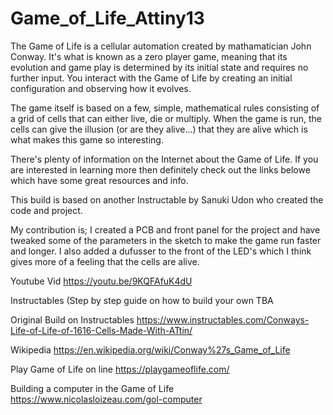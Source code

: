 # Game_of_Life_Attiny13

The Game of Life is a cellular automation created by mathamatician John Conway. It's what is known as a zero player game, meaning that its evolution and game play is determined by its initial state and requires no further input. You interact with the Game of Life by creating an initial configuration and observing how it evolves.

The game itself is based on a few, simple, mathematical rules consisting of a grid of cells that can either live, die or multiply. When the game is run, the cells can give the illusion (or are they alive...) that they are alive which is what makes this game so interesting.

There's plenty of information on the Internet about the Game of Life. If you are interested in learning more then definitely check out the links belowe which have some great resources and info.

This build is based on another Instructable by Sanuki Udon who created the code and project.

My contribution is; I created a PCB and front panel for the project and have tweaked some of the parameters in the sketch to make the game run faster and longer.  I also added a dufusser to the front of the LED's which I think gives more of a feeling that the cells are alive.

Youtube Vid
https://youtu.be/9KQFAfuK4dU

Instructables (Step by step guide on how to build your own
TBA

Original Build on Instructables
https://www.instructables.com/Conways-Life-of-Life-of-1616-Cells-Made-With-ATtin/

Wikipedia
https://en.wikipedia.org/wiki/Conway%27s_Game_of_Life

Play Game of Life on line
https://playgameoflife.com/

Building a computer in the Game of Life
https://www.nicolasloizeau.com/gol-computer
